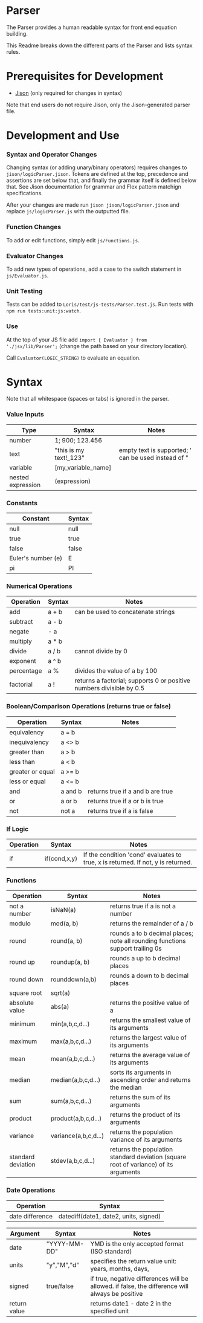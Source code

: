 # Parser

The Parser provides a human readable syntax for front end equation building.

This Readme breaks down the different parts of the Parser and lists syntax rules.

# Prerequisites for Development

 * [Jison](jison.org) (only required for changes in syntax)

 Note that end users do not require Jison, only the Jison-generated parser file.
 
# Development and Use

### Syntax and Operator Changes
Changing syntax (or adding unary/binary operators) requires changes to `jison/logicParser.jison`. 
Tokens are defined at the top, precedence and assertions are set below that, 
and finally the grammar itself is defined below that. 
See Jison documentation for grammar and Flex pattern matchign specifications.

After your changes are made run `jison jison/logicParser.jison` and replace `js/logicParser.js` with the outputted file.

### Function Changes
To add or edit functions, simply edit `js/Functions.js`.

### Evaluator Changes
To add new types of operations, add a case to the switch statement in `js/Evaluator.js`.

### Unit Testing
Tests can be added to `Loris/test/js-tests/Parser.test.js`. Run tests with `npm run tests:unit:js:watch`.

### Use
At the top of your JS file add `import { Evaluator } from './jsx/lib/Parser';` (change the path based on your directory location).

Call `Evaluator(LOGIC_STRING)` to evaluate an equation.

# Syntax
Note that all whitespace (spaces or tabs) is ignored in the parser.

### Value Inputs
| Type              	| Syntax                 	| Notes                                              	|
|-------------------	|------------------------	|----------------------------------------------------	|
| number            	| 1; 900; 123.456          	|                                                    	|
| text              	| "this is my text!_123" 	| empty text is supported; ' can be used instead of " 	|
| variable          	| [my_variable_name]     	|                                                    	|
| nested expression 	| (expression)           	|                                                    	|

### Constants
| Constant           	| Syntax 	|
|--------------------	|--------	|
| null               	| null   	|
| true               	| true   	|
| false              	| false  	|
| Euler's number (e) 	| E      	|
| pi                 	| PI     	|

### Numerical Operations
| Operation 	| Syntax 	| Notes                                                             	|
|-----------	|--------	|--------------------------------------------------------------------   |
| add       	| a + b  	| can be used to concatenate strings                                  	|
| subtract  	| a - b  	|                                                                    	|
| negate    	| - a    	|                                                                    	|
| multiply  	| a * b  	|                                                                     	|
| divide    	| a / b  	| cannot divide by 0                                                	|
| exponent  	| a ^ b  	|                                                                     	|
| percentage  	| a %   	| divides the value of a by 100                                         |
| factorial  	| a !   	| returns a factorial; supports 0 or positive numbers divisible by 0.5  |

### Boolean/Comparison Operations (returns true or false)
| Operation        	| Syntax  	| Notes                            	|
|------------------	|---------	|----------------------------------	|
| equivalency      	| a = b   	|                                  	|
| inequivalency    	| a <> b  	|                                  	|
| greater than     	| a > b   	|                                  	|
| less than        	| a < b   	|                                  	|
| greater or equal 	| a >= b  	|                                  	|
| less or equal    	| a <= b  	|                                  	|
| and              	| a and b 	| returns true if a and b are true 	|
| or               	| a or b  	| returns true if a or b is true   	|
| not              	| not a   	| returns true if a is false       	|

### If Logic
| Operation 	| Syntax       	| Notes                                                                            	|
|-----------	|--------------	|----------------------------------------------------------------------------------	|
| if        	| if(cond,x,y) 	| If the condition 'cond' evaluates to true, x is returned. If not, y is returned. 	|

### Functions
| Operation          	| Syntax               	| Notes                                                                                	|
|--------------------	|----------------------	|--------------------------------------------------------------------------------------	|
| not a number       	| isNaN(a)             	| returns true if a is not a number                                                    	|
| modulo             	| mod(a, b)            	| returns the remainder of a / b                                                       	|
| round              	| round(a, b)          	| rounds a to b decimal places; note all rounding functions support trailing 0s        	|
| round up           	| roundup(a, b)        	| rounds a up to b decimal places                                                      	|
| round down         	| rounddown(a,b)       	| rounds a down to b decimal places                                                    	|
| square root        	| sqrt(a)              	|                                                                                      	|
| absolute value     	| abs(a)               	| returns the positive value of a                                                      	|
| minimum            	| min(a,b,c,d...)      	| returns the smallest value of its arguments                                          	|
| maximum            	| max(a,b,c,d...)      	| returns the largest value of its arguments                                           	|
| mean               	| mean(a,b,c,d...)     	| returns the average value of its arguments                                           	|
| median             	| median(a,b,c,d...)   	| sorts its arguments in ascending order and returns the median                        	|
| sum                	| sum(a,b,c,d...)      	| returns the sum of its arguments                                                     	|
| product            	| product(a,b,c,d...)  	| returns the product of its arguments                                                 	|
| variance           	| variance(a,b,c,d...) 	| returns the population variance of its arguments                                     	|
| standard deviation 	| stdev(a,b,c,d...)    	| returns the population standard deviation (square root of variance) of its arguments 	|

### Date Operations
| Operation       	| Syntax                                        	|
|-----------------	|-----------------------------------------------	|
| date difference 	| datediff(date1, date2, units, signed)         	|

| Argument     	| Syntax                                	| Notes                                                                                                                                     	|
|--------------	|---------------------------------------	|-------------------------------------------------------------------------------------------------------------------------------------------	|
| date         	| "YYYY-MM-DD" 	| YMD is the only accepted format (ISO standard)                                           |
| units        	| "y","M","d"               	| specifies the return value unit: years, months, days, |
| signed       	| true/false                            	| if true, negative differences will be allowed. if false, the difference will always be positive                                           	|
| return value 	|                                       	| returns date1 - date 2 in the specified unit                                                                                              	|
